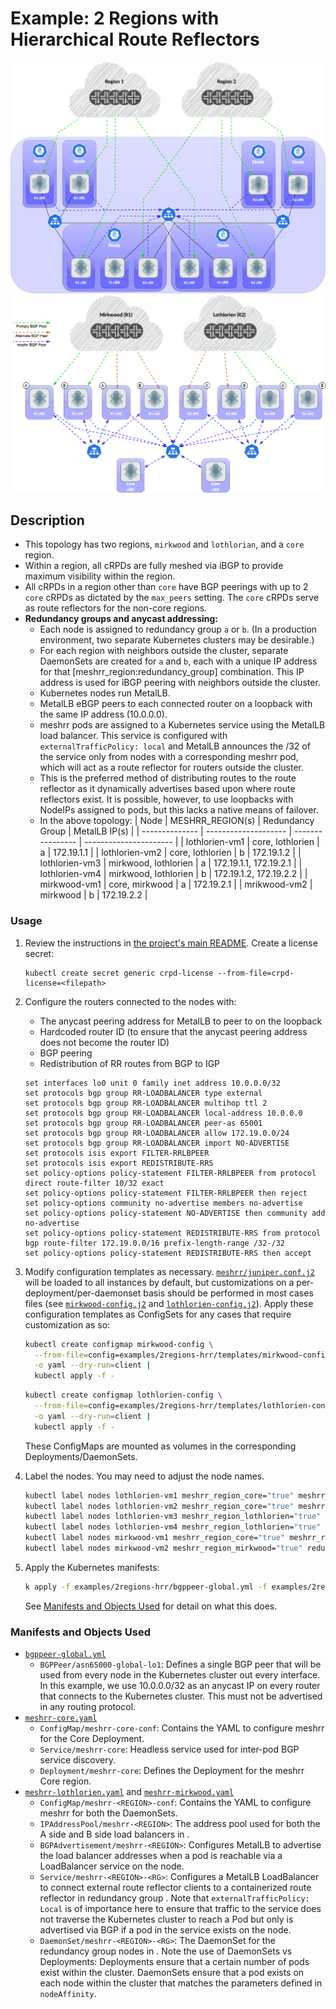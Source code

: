 # Example: 2 Regions with Hierarchical Route Reflectors
![Example Topology](../../assets/2regions-hrr.png)
![Example RR Hierarchy](../../assets/2regions-hrr-hierarchy.png)

## Description
* This topology has two regions, `mirkwood` and `lothlorian`, and a `core` region.
* Within a region, all cRPDs are fully meshed via iBGP to provide maximum visibility within the region.
* All cRPDs in a region other than `core` have BGP peerings with up to 2 `core` cRPDs as dictated by the `max_peers` setting. The `core` cRPDs serve as route reflectors for the non-core regions.
* **Redundancy groups and anycast addressing:**
  * Each node is assigned to redundancy group `a` or `b`. (In a production environment, two separate Kubernetes clusters may be desirable.)
  * For each region with neighbors outside the cluster, separate DaemonSets are created for `a` and `b`, each with a unique IP address for that [meshrr_region:redundancy_group] combination. This IP address is used for iBGP peering with neighbors outside the cluster.
  * Kubernetes nodes run MetalLB.
  * MetalLB eBGP peers to each connected router on a loopback with the same IP address (10.0.0.0).
  * meshrr pods are assigned to a Kubernetes service using the MetalLB load balancer. This service is configured with `externalTrafficPolicy: local` and MetalLB announces the /32 of the service only from nodes with a corresponding meshrr pod, which will act as a route reflector for routers outside the cluster.
  * This is the preferred method of distributing routes to the route reflector as it dynamically advertises based upon where route reflectors exist. It is possible, however, to use loopbacks with NodeIPs assigned to pods, but this lacks a native means of failover.
  * In the above topology:
    | Node           | MESHRR_REGION(s)     | Redundancy Group | MetalLB IP(s)          |
    | -------------- | -------------------- | ---------------- | ---------------------- |
    | lothlorien-vm1 | core, lothlorien     | a                | 172.19.1.1             |
    | lothlorien-vm2 | core, lothlorien     | b                | 172.19.1.2             |
    | lothlorien-vm3 | mirkwood, lothlorien | a                | 172.19.1.1, 172.19.2.1 |
    | lothlorien-vm4 | mirkwood, lothlorien | b                | 172.19.1.2, 172.19.2.2 |
    | mirkwood-vm1   | core, mirkwood       | a                | 172.19.2.1             |
    | mrikwood-vm2   | mirkwood             | b                | 172.19.2.2             |



### Usage
1.  Review the instructions in [the project's main README](../../README.md#Usage). Create a license secret:
    ```
    kubectl create secret generic crpd-license --from-file=crpd-license=<filepath>
    ```

2.  Configure the routers connected to the nodes with:
    *  The anycast peering address for MetalLB to peer to on the loopback
    *  Hardcoded router ID (to ensure that the anycast peering address does not become the router ID)
    *  BGP peering
    *  Redistribution of RR routes from BGP to IGP
    ```junos
    set interfaces lo0 unit 0 family inet address 10.0.0.0/32
    set protocols bgp group RR-LOADBALANCER type external
    set protocols bgp group RR-LOADBALANCER multihop ttl 2
    set protocols bgp group RR-LOADBALANCER local-address 10.0.0.0
    set protocols bgp group RR-LOADBALANCER peer-as 65001
    set protocols bgp group RR-LOADBALANCER allow 172.19.0.0/24
    set protocols bgp group RR-LOADBALANCER import NO-ADVERTISE
    set protocols isis export FILTER-RRLBPEER
    set protocols isis export REDISTRIBUTE-RRS
    set policy-options policy-statement FILTER-RRLBPEER from protocol direct route-filter 10/32 exact
    set policy-options policy-statement FILTER-RRLBPEER then reject
    set policy-options community no-advertise members no-advertise
    set policy-options policy-statement NO-ADVERTISE then community add no-advertise
    set policy-options policy-statement REDISTRIBUTE-RRS from protocol bgp route-filter 172.19.0.0/16 prefix-length-range /32-/32
    set policy-options policy-statement REDISTRIBUTE-RRS then accept
    ```

3.  Modify configuration templates as necessary. [`meshrr/juniper.conf.j2`](../../meshrr/defaults/juniper-ipv4rr.conf.j2) will be loaded to all instances by default, but customizations on a per-deployment/per-daemonset basis should be performed in most cases files (see [`mirkwood-config.j2`](templates/mirkwood-config.j2) and [`lothlorien-config.j2`](templates/lothlorien-config.j2)).
Apply these configuration templates as ConfigSets for any cases that require customization as so:

    ```bash
    kubectl create configmap mirkwood-config \
      --from-file=config=examples/2regions-hrr/templates/mirkwood-config.j2 \
      -o yaml --dry-run=client |
      kubectl apply -f -
    ```

    ```bash
    kubectl create configmap lothlorien-config \
      --from-file=config=examples/2regions-hrr/templates/lothlorien-config.j2 \
      -o yaml --dry-run=client |
      kubectl apply -f -
    ```

    These ConfigMaps are mounted as volumes in the corresponding Deployments/DaemonSets.

4.  Label the nodes. You may need to adjust the node names.
    ```bash
    kubectl label nodes lothlorien-vm1 meshrr_region_core="true" meshrr_region_lothlorien="true" redundancy_group=a
    kubectl label nodes lothlorien-vm2 meshrr_region_core="true" meshrr_region_lothlorien="true" redundancy_group=b
    kubectl label nodes lothlorien-vm3 meshrr_region_lothlorien="true" meshrr_region_mirkwood="true" redundancy_group=a
    kubectl label nodes lothlorien-vm4 meshrr_region_lothlorien="true" meshrr_region_mirkwood="true" redundancy_group=b
    kubectl label nodes mirkwood-vm1 meshrr_region_core="true" meshrr_region_mirkwood="true" redundancy_group=a
    kubectl label nodes mirkwood-vm2 meshrr_region_mirkwood="true" redundancy_group=b
    ```

5.  Apply the Kubernetes manifests:
    ```bash
    k apply -f examples/2regions-hrr/bgppeer-global.yml -f examples/2regions-hrr/meshrr-core.yaml -f examples/2regions-hrr/meshrr-lothlorien.yaml -f examples/2regions-hrr/meshrr-mirkwood.yaml
    ```

    See [Manifests and Objects Used](#Manifests-and-Objects-Used) for detail on what this does.

### Manifests and Objects Used

* [`bgppeer-global.yml`]()
  * `BGPPeer/asn65000-global-lo1`: Defines a single BGP peer that will be used from every node in the Kubernetes cluster out every interface. In this example, we use 10.0.0.0/32 as an anycast IP on every router that connects to the Kubernetes cluster. This must not be advertised in any routing protocol.
* [`meshrr-core.yaml`]()
  * `ConfigMap/meshrr-core-conf`: Contains the YAML to configure meshrr for the Core Deployment.
  * `Service/meshrr-core`: Headless service used for inter-pod BGP service discovery.
  * `Deployment/meshrr-core`: Defines the Deployment for the meshrr Core region.
* [`meshrr-lothlorien.yaml`]() and [`meshrr-mirkwood.yaml`]()
  * `ConfigMap/meshrr-<REGION>-conf`: Contains the YAML to configure meshrr for both the <REGION> DaemonSets.
  * `IPAddressPool/meshrr-<REGION>`: The address pool used for both the A side and B side load balancers in <REGION>.
  * `BGPAdvertisement/meshrr-<REGION>`: Configures MetalLB to advertise the load balancer addresses when a pod is reachable via a LoadBalancer service on the node.
  * `Service/meshrr-<REGION>-<RG>`: Configures a MetalLB LoadBalancer to connect external route reflector clients to a containerized route reflector in redundancy group <RG>. Note that `externalTrafficPolicy: Local` is of importance here to ensure that traffic to the service does not traverse the Kubernetes cluster to reach a Pod but only is advertised via BGP if a pod in the service exists on the node.
  * `DaemonSet/meshrr-<REGION>-<RG>`: The DaemonSet for the redundancy group <RG> nodes in  <REGION>. Note the use of DaemonSets vs Deployments: Deployments ensure that a certain number of pods exist within the cluster. DaemonSets ensure that a pod exists on each node within the cluster that matches the parameters defined in `nodeAffinity`.
